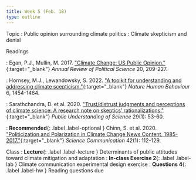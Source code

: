 ```yaml
---
title: Week 5 (Feb. 18)
type: outline
---
```


Topic
: Public opinion surrounding climate politics
: Climate skepticism and denial

Readings

: Egan, P.J., Mullin, M. 2017. ["Climate Change: US Public Opinion."](https://doi.org/10.1146/annurev-polisci-051215-022857){:target="_blank"} _Annual Review of Political Science_ 20, 209-227.

: Hornsey, M.J., Lewandowsky, S. 2022. ["A toolkit for understanding and addressing climate scepticism."](https://doi.org/10.1038/s41562-022-01463-y){:target="_blank"} _Nature Human Behaviour_ 6, 1454-1464.

: Sarathchandra, D. et al. 2020. ["Trust/distrust judgments and perceptions of climate science: A research note on skeptics’ rationalizations."](https://doi.org/10.1177/0963662519886089){:target="_blank"} _Public Understanding of Science_ 29(1): 53-60.

: **Recommended**{: .label .label-optional } Chinn, S. et al. 2020. ["Politicization and Polarization in Climate Change News Content, 1985-2017."](https://doi.org/10.1177/1075547019900290){:target="_blank"} _Science Communication_ 42(1): 112-129.

Class
: **Lecture**{: .label .label-lecture } Determinants of public attitudes toward climate mitigation and adaptation
: **In-class Exercise 2**{: .label .label-lab } Climate communication experimental design exercise
: **Questions 4**{: .label .label-hw } Reading questions due
